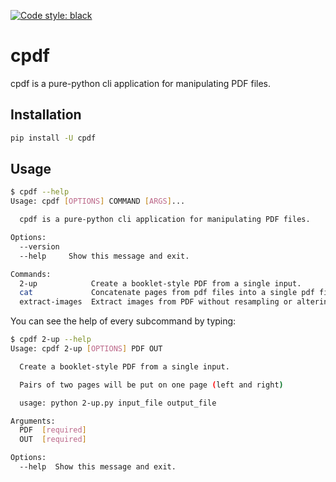 [![Code style: black](https://img.shields.io/badge/code%20style-black-000000.svg)](https://github.com/psf/black)

# cpdf

cpdf is a pure-python cli application for manipulating PDF files.

## Installation

```bash
pip install -U cpdf
```

## Usage

```bash
$ cpdf --help
Usage: cpdf [OPTIONS] COMMAND [ARGS]...

  cpdf is a pure-python cli application for manipulating PDF files.

Options:
  --version
  --help     Show this message and exit.

Commands:
  2-up            Create a booklet-style PDF from a single input.
  cat             Concatenate pages from pdf files into a single pdf file.
  extract-images  Extract images from PDF without resampling or altering.
```

You can see the help of every subcommand by typing:

```bash
$ cpdf 2-up --help
Usage: cpdf 2-up [OPTIONS] PDF OUT

  Create a booklet-style PDF from a single input.

  Pairs of two pages will be put on one page (left and right)

  usage: python 2-up.py input_file output_file

Arguments:
  PDF  [required]
  OUT  [required]

Options:
  --help  Show this message and exit.
```
